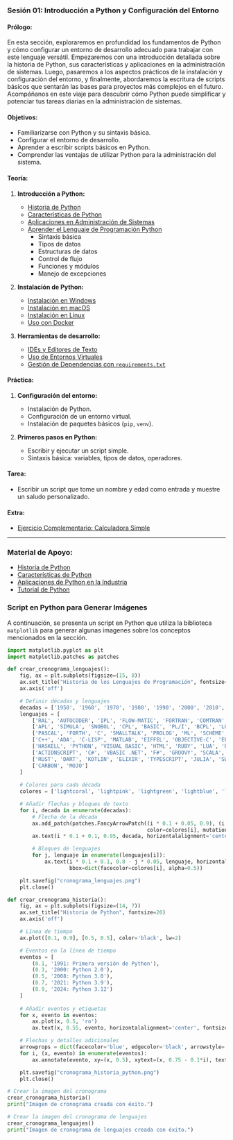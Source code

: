 ### **Sesión 01: Introducción a Python y Configuración del Entorno**

#### **Prólogo:**

En esta sección, exploraremos en profundidad los fundamentos de Python y cómo configurar un entorno de desarrollo adecuado para trabajar con este lenguaje versátil. Empezaremos con una introducción detallada sobre la historia de Python, sus características y aplicaciones en la administración de sistemas. Luego, pasaremos a los aspectos prácticos de la instalación y configuración del entorno, y finalmente, abordaremos la escritura de scripts básicos que sentarán las bases para proyectos más complejos en el futuro. Acompáñanos en este viaje para descubrir cómo Python puede simplificar y potenciar tus tareas diarias en la administración de sistemas.

#### **Objetivos:**
- Familiarizarse con Python y su sintaxis básica.
- Configurar el entorno de desarrollo.
- Aprender a escribir scripts básicos en Python.
- Comprender las ventajas de utilizar Python para la administración del sistema.

#### **Teoría:**
1. **Introducción a Python:**
    - [Historia de Python](introduccion.md#historia-de-python)
    - [Características de Python](introduccion.md#características-de-python)
    - [Aplicaciones en Administración de Sistemas](introduccion.md#aplicaciones-en-administración-de-sistemas)
    - [Aprender el Lenguaje de Programación Python](lenguaje.md#aprender-el-lenguaje-de-programación-python)
        - Sintaxis básica
        - Tipos de datos
        - Estructuras de datos
        - Control de flujo
        - Funciones y módulos
        - Manejo de excepciones

2. **Instalación de Python:**
   - [Instalación en Windows](instalacion.md#instalación-en-windows)
   - [Instalación en macOS](instalacion.md#instalación-en-macos)
   - [Instalación en Linux](instalacion.md#instalación-en-linux)
   - [Uso con Docker](docker.md#uso-con-docker)

3. **Herramientas de desarrollo:**
   - [IDEs y Editores de Texto](herramientas.md#ides-y-editores-de-texto)
   - [Uso de Entornos Virtuales](herramientas.md#uso-de-entornos-virtuales)
   - [Gestión de Dependencias con `requirements.txt`](herramientas.md#gestión-de-dependencias-con-requirementstxt)

#### **Práctica:**
1. **Configuración del entorno:**
   - Instalación de Python.
   - Configuración de un entorno virtual.
   - Instalación de paquetes básicos (`pip`, `venv`).

2. **Primeros pasos en Python:**
   - Escribir y ejecutar un script simple.
   - Sintaxis básica: variables, tipos de datos, operadores.

#### **Tarea:**
- Escribir un script que tome un nombre y edad como entrada y muestre un saludo personalizado.

#### **Extra:**
- [Ejercicio Complementario: Calculadora Simple](EXTRA.1.md)

---

### **Material de Apoyo:**
- [Historia de Python](https://docs.python.org/3/tutorial/appetite.html)
- [Características de Python](https://www.python.org/doc/essays/blurb/)
- [Aplicaciones de Python en la Industria](https://www.python.org/about/apps/)
- [Tutorial de Python](https://docs.python.org/3/tutorial/)


### Script en Python para Generar Imágenes

A continuación, se presenta un script en Python que utiliza la biblioteca `matplotlib` para generar algunas imagenes sobre los conceptos mencionados en la sección.

```python
import matplotlib.pyplot as plt
import matplotlib.patches as patches

def crear_cronograma_lenguajes():
    fig, ax = plt.subplots(figsize=(15, 8))
    ax.set_title("Historia de los Lenguajes de Programación", fontsize=20, pad=20)
    ax.axis('off')

    # Definir décadas y lenguajes
    decadas = ['1950', '1960', '1970', '1980', '1990', '2000', '2010', '2020']
    lenguajes = [
        ['RAL', 'AUTOCODER', 'IPL', 'FLOW-MATIC', 'FORTRAN', 'COMTRAN', 'LISP', 'FACT', 'COBOL', 'RPG'],
        ['APL', 'SIMULA', 'SNOBOL', 'CPL', 'BASIC', 'PL/I', 'BCPL', 'LOGO', 'B'],
        ['PASCAL', 'FORTH', 'C', 'SMALLTALK', 'PROLOG', 'ML', 'SCHEME', 'SQL', 'MODULA-2'],
        ['C++', 'ADA', 'C-LISP', 'MATLAB', 'EIFFEL', 'OBJECTIVE-C', 'ERLANG', 'PERL', 'TCL', 'MATHEMATICA'],
        ['HASKELL', 'PYTHON', 'VISUAL BASIC', 'HTML', 'RUBY', 'LUA', 'R', 'JAVA', 'DELPHI', 'JAVASCRIPT', 'PHP', 'WEBDNA', 'REBOL', 'CLOS'],
        ['ACTIONSCRIPT', 'C#', 'VBASIC .NET', 'F#', 'GROOVY', 'SCALA', 'FACTOR', 'SCRATCH', 'CLOJURE', 'GO'],
        ['RUST', 'DART', 'KOTLIN', 'ELIXIR', 'TYPESCRIPT', 'JULIA', 'SWIFT', 'RAKU'],
        ['CARBON', 'MOJO']
    ]
    
    # Colores para cada década
    colores = ['lightcoral', 'lightpink', 'lightgreen', 'lightblue', 'lightcyan', 'lightyellow', 'lightsteelblue', 'lightcoral']

    # Añadir flechas y bloques de texto
    for i, decada in enumerate(decadas):
        # Flecha de la década
        ax.add_patch(patches.FancyArrowPatch((i * 0.1 + 0.05, 0.9), (i * 0.1 + 0.15, 0.9), connectionstyle="arc3,rad=0.2", 
                                             color=colores[i], mutation_scale=60))
        ax.text(i * 0.1 + 0.1, 0.95, decada, horizontalalignment='center', fontsize=12, fontweight='bold')

        # Bloques de lenguajes
        for j, lenguaje in enumerate(lenguajes[i]):
            ax.text(i * 0.1 + 0.1, 0.8 - j * 0.05, lenguaje, horizontalalignment='center', fontsize=10, 
                    bbox=dict(facecolor=colores[i], alpha=0.5))

    plt.savefig("cronograma_lenguajes.png")
    plt.close()

def crear_cronograma_historia():
    fig, ax = plt.subplots(figsize=(14, 7))
    ax.set_title("Historia de Python", fontsize=20)
    ax.axis('off')

    # Línea de tiempo
    ax.plot([0.1, 0.9], [0.5, 0.5], color='black', lw=2)

    # Eventos en la línea de tiempo
    eventos = [
        (0.1, '1991: Primera versión de Python'),
        (0.3, '2000: Python 2.0'),
        (0.5, '2008: Python 3.0'),
        (0.7, '2021: Python 3.9'),
        (0.9, '2024: Python 3.12')
    ]
    
    # Añadir eventos y etiquetas
    for x, evento in eventos:
        ax.plot(x, 0.5, 'ro')
        ax.text(x, 0.55, evento, horizontalalignment='center', fontsize=12, wrap=True, bbox=dict(facecolor='lightblue', alpha=0.5))

    # Flechas y detalles adicionales
    arrowprops = dict(facecolor='blue', edgecolor='black', arrowstyle='->')
    for i, (x, evento) in enumerate(eventos):
        ax.annotate(evento, xy=(x, 0.5), xytext=(x, 0.75 - 0.1*i), textcoords='axes fraction', arrowprops=arrowprops, fontsize=10, horizontalalignment='center', verticalalignment='center')

    plt.savefig("cronograma_historia_python.png")
    plt.close()

# Crear la imagen del cronograma
crear_cronograma_historia()
print("Imagen de cronograma creada con éxito.")

# Crear la imagen del cronograma de lenguajes
crear_cronograma_lenguajes()
print("Imagen de cronograma de lenguajes creada con éxito.")

```
